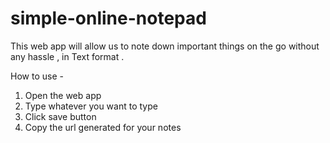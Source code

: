 # simple-online-notepad
This web app will allow us to note down important things on the go without any hassle , in Text format .

How to use -
1. Open the web app
2. Type whatever you want to type
3. Click save button
4. Copy the url generated for your notes
